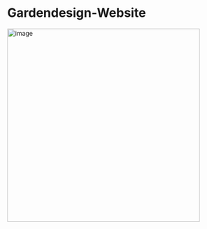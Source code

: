 # Gardendesign-Website

<img width="440" alt="image" src="https://github.com/erkincak/Gardendesign-Website/assets/102376494/4656c9dc-0898-46f5-82b7-0a542e8e4ae2">
